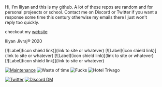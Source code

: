 
Hi, 
I'm Iliyan and this is my github. A lot of these repos are random and for personal projeects or school. Contact me on Discord or Twitter if you want a response some time this century otherwise my emails there I just won't reply too quickly.

checkout my [website](iliyan.dev)

Iliyan Jivraj® 2020

[![Label](icon shield link)](link to site or whatever)
[![Label](icon shield link)](link to site or whatever)
[![Label](icon shield link)](link to site or whatever)
[![Label](icon shield link)](link to site or whatever)

[![Maintenance](https://img.shields.io/badge/Maintained-yes-brightgreen)](https://github.com/iliyan61/iliyan61/graphs/commit-activity)
![Waste of time](https://img.shields.io/badge/Waste%20of%20time%3F-Yes-blue)
![Fucks](https://img.shields.io/badge/Fucks%3F-all%20of%20them?-ff69b4)
![Hotel Trivago](https://img.shields.io/badge/Hotel%3F-TRIVAGO!!!-red)

[![Twitter](https://img.shields.io/twitter/follow/iliyan_jivraj?style=social)](https://twitter.com/iliyan_jivraj)
[![Discord DM](https://img.shields.io/badge/Discord-DM%20me-blueviolet)](https://discordapp.com/users/368367700772388865/)